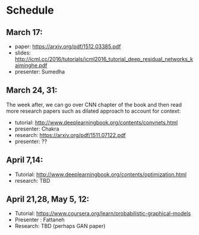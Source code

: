# Schedule 

## March 17:
* paper: https://arxiv.org/pdf/1512.03385.pdf     
* slides: http://icml.cc/2016/tutorials/icml2016_tutorial_deep_residual_networks_kaiminghe.pdf 
* presenter: Sumedha


## March 24, 31:
The week after, we can go over CNN chapter of the book and then read more research papers such as dilated approach to account for context:

* tutorial: http://www.deeplearningbook.org/contents/convnets.html
* presenter: Chakra
* research: https://arxiv.org/pdf/1511.07122.pdf
* presenter:  ??


## April 7,14:
* Tutorial: http://www.deeplearningbook.org/contents/optimization.html
* research: TBD

## April 21,28, May 5, 12:
* Tutorial: https://www.coursera.org/learn/probabilistic-graphical-models
* Presenter : Fattaneh
* Research: TBD (perhaps GAN paper)





 
